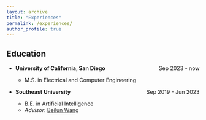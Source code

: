 ```yaml
---
layout: archive
title: "Experiences"
permalink: /experiences/
author_profile: true
---
```


## Education
* <b>University of California, San Diego</b> <span style="float:right;"> Sep 2023 - now </span>
    * M.S. in Electrical and Computer Engineering

* <b>Southeast University</b> <span style="float:right;"> Sep 2019 - Jun 2023 </span>
    * B.E. in Artificial Intelligence
    * <i>Advisor</i>: [Beilun Wang](https://cse.seu.edu.cn/_s191/2019/0105/c23024a257533/page.psp)
